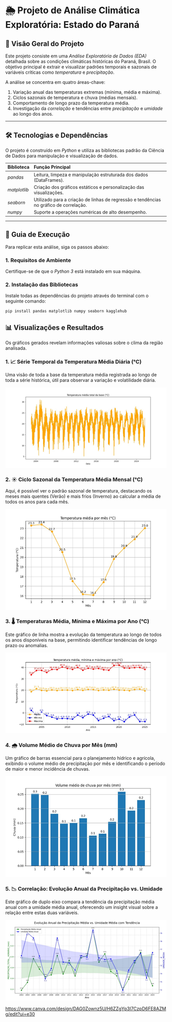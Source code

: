 # 🌦️ Projeto de Análise Climática Exploratória: Estado do Paraná

## 🎯 Visão Geral do Projeto

Este projeto consiste em uma *Análise Exploratória de Dados (EDA)* detalhada sobre as condições climáticas históricas do Paraná, Brasil. O objetivo principal é extrair e visualizar padrões temporais e sazonais de variáveis críticas como *temperatura* e *precipitação*.

A análise se concentra em quatro áreas-chave:
1. Variação anual das temperaturas extremas (mínima, média e máxima).
2. Ciclos sazonais de temperatura e chuva (médias mensais).
3. Comportamento de longo prazo da temperatura média.
4. Investigação da *correlação* e tendências entre *precipitação* e *umidade* ao longo dos anos.

---

## 🛠️ Tecnologias e Dependências

O projeto é construído em *Python* e utiliza as bibliotecas padrão da Ciência de Dados para manipulação e visualização de dados.

| Biblioteca | Função Principal |
| :--- | :--- |
| *pandas* | Leitura, limpeza e manipulação estruturada dos dados (DataFrames). |
| *matplotlib* | Criação dos gráficos estáticos e personalização das visualizações. |
| *seaborn* | Utilizado para a criação de linhas de regressão e tendências no gráfico de correlação. |
| *numpy* | Suporte a operações numéricas de alto desempenho. |

---

## 🚀 Guia de Execução

Para replicar esta análise, siga os passos abaixo:

### 1. Requisitos de Ambiente

Certifique-se de que o *Python 3* está instalado em sua máquina.

### 2. Instalação das Bibliotecas

Instale todas as dependências do projeto através do terminal com o seguinte comando:

```bash
pip install pandas matplotlib numpy seaborn kagglehub
```

## 📊 Visualizações e Resultados

Os gráficos gerados revelam informações valiosas sobre o clima da região analisada.

### 1. 📈 Série Temporal da Temperatura Média Diária (°C)
Uma visão de toda a base da temperatura média registrada ao longo de toda a série histórica, útil para observar a variação e volatilidade diária.

![Gráfico de Temperatura Média Total da Base](imagem5.jpg)

### 2. ☀️ Ciclo Sazonal da Temperatura Média Mensal (°C)
Aqui, é possível ver o padrão sazonal de temperatura, destacando os meses mais quentes (Verão) e mais frios (Inverno) ao calcular a média de todos os anos para cada mês.

![Gráfico de Temperatura Média por Mês](imagem3.jpg)

### 3. 🌡️ Temperaturas Média, Mínima e Máxima por Ano (°C)
Este gráfico de linha mostra a evolução da temperatura ao longo de todos os anos disponíveis na base, permitindo identificar tendências de longo prazo ou anomalias.

![Gráfico de Temperatura Média, Mínima e Máxima por Ano](imagem4.jpg)

### 4. 🌧️ Volume Médio de Chuva por Mês (mm)
Um gráfico de barras essencial para o planejamento hídrico e agrícola, exibindo o volume médio de precipitação por mês e identificando o período de maior e menor incidência de chuvas.

![Gráfico de Volume Médio de Chuva por Mês](imagem2.jpg)

### 5. 📉 Correlação: Evolução Anual da Precipitação vs. Umidade
Este gráfico de duplo eixo compara a tendência da precipitação média anual com a umidade média anual, oferecendo um insight visual sobre a relação entre estas duas variáveis.

![Gráfico de Correlação Anual](imagem1.jpg)

https://www.canva.com/design/DAG0Zownz5U/H6ZZgYp3I7CzpD6FE8AZMg/edit?ui=e30
